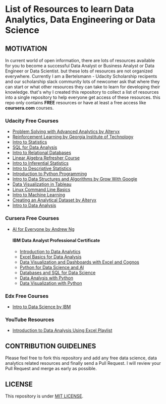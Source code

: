 # List of Resources to learn Data Analytics, Data Engineering or Data Science

## MOTIVATION
In current world of open information, there are lots of resources available for you to become a successful Data Analyst or Business Analyst or Data Engineer or Data Scientist. but these lots of resources are not organized everywhere. Currently I am a Bertelsmann - Udacity Scholarship recipents and our scholarship slack community lots of newcomer ask that where they can start or what other resources they can take to learn for developing their knowledge. that's why I created this repository to collect a list of resources into a single repository to help everyone get access of these resources. this repo only contains **FREE** resources or have at least a free access like **coursera.com** courses.

### Udacity Free Courses
- [Problem Solving with Advanced Analytics by Alteryx](https://www.udacity.com/course/problem-solving-with-advanced-analytics--ud976)
- [Reinforcement Learning by Georgia Institute of Technology](https://www.udacity.com/course/reinforcement-learning--ud600)
- [Intro to Statistics](https://www.udacity.com/course/intro-to-statistics--st101)
- [SQL for Data Analysis](https://www.udacity.com/course/sql-for-data-analysis--ud198)
- [Intro to Relational Databases](https://www.udacity.com/course/intro-to-relational-databases--ud197)
- [Linear Algebra Refresher Course](https://www.udacity.com/course/linear-algebra-refresher-course--ud953)
- [Intro to Inferential Statistics](https://www.udacity.com/course/intro-to-inferential-statistics--ud201)
- [Intro to Descriptive Statistics](https://www.udacity.com/course/intro-to-descriptive-statistics--ud827)
- [Introduction to Python Programming](https://www.udacity.com/course/introduction-to-python--ud1110)
- [Intro to Data Structures and Algorithms by Grow With Google](https://www.udacity.com/course/data-structures-and-algorithms-in-python--ud513)
- [Data Visualization in Tableau](https://www.udacity.com/course/data-visualization-in-tableau--ud1006)
- [Linux Command Line Basics](https://www.udacity.com/course/linux-command-line-basics--ud595)
- [Intro to Machine Learning](https://www.udacity.com/course/intro-to-machine-learning--ud009app)
- [Creating an Analytical Dataset by Alteryx](https://www.udacity.com/course/creating-an-analytical-dataset--ud977)
- [Intro to Data Analysis](https://www.udacity.com/course/intro-to-data-analysis--ud170)

### Cursera Free Courses
- [AI for Everyone by Andrew Ng](https://www.coursera.org/learn/ai-for-everyone)
  #### IBM Data Analyst Professional Certificate
  - [Introduction to Data Analytics](https://www.coursera.org/learn/introduction-to-data-analytics?specialization=ibm-data-analyst)
  - [Excel Basics for Data Analysis](https://www.coursera.org/learn/excel-basics-data-analysis-ibm?specialization=ibm-data-analyst)
  - [Data Visualization and Dashboards with Excel and Cognos](https://www.coursera.org/learn/data-visualization-dashboards-excel-cognos?specialization=ibm-data-analyst)
  - [Python for Data Science and AI](https://www.coursera.org/learn/python-for-applied-data-science-ai)
  - [Databases and SQL for Data Science](https://www.coursera.org/learn/sql-data-science)
  - [Data Analysis with Python](https://www.coursera.org/learn/data-analysis-with-python)
  - [Data Visualization with Python](https://www.coursera.org/learn/python-for-data-visualization)

### Edx Free Courses
- [Intro to Data Science by IBM](https://www.edx.org/course/intro-to-data-science)

### YouTube Resources
- [Introduction to Data Analysis Using Excel Playlist](https://www.youtube.com/playlist?list=PL_onPhFCkVQjC-NEnfb7NXLskfFlzln7b)

## CONTRIBUTION GUIDELINES
Please feel free to fork this repository and add any free data science, data analytics related resources and finally send a Pull Request. I will review your Pull Request and merge as early as possible.

## LICENSE
This repository is under [MIT LICENSE](/LICENSE).
